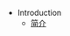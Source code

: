 <!--
 * @Author: your name
 * @Date: 2021-03-31 21:06:15
 * @LastEditTime: 2021-03-31 22:35:51
 * @LastEditors: Please set LastEditors
 * @Description: In User Settings Edit
 * @FilePath: \blog\blog\docs\_navbar.md
-->

<!-- 导航栏 -->

* Introduction
    * [简介](README.md)